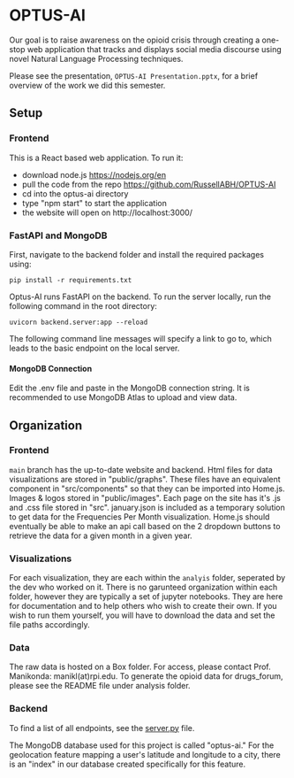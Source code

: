 # OPTUS-AI
Our goal is to raise awareness on the opioid crisis through creating a one-stop web application that tracks and displays social media discourse using novel Natural Language Processing techniques. 

Please see the presentation, `OPTUS-AI Presentation.pptx`, for a brief overview of the work we did this semester.

## Setup
### Frontend
This is a React based web application.
To run it:
- download node.js https://nodejs.org/en
- pull the code from the repo https://github.com/RussellABH/OPTUS-AI
- cd into the optus-ai directory
- type "npm start" to start the application
- the website will open on http://localhost:3000/

### FastAPI and MongoDB
First, navigate to the backend folder and install the required packages using:
```
pip install -r requirements.txt
```
Optus-AI runs FastAPI on the backend. To run the server locally, run the following command in the root directory:
```commandline
uvicorn backend.server:app --reload
```
The following command line messages will specify a link to go to, which leads to the basic endpoint on the local server.

#### MongoDB Connection
Edit the .env file and paste in the MongoDB connection string. It is recommended to use MongoDB Atlas to upload and view data.


## Organization
### Frontend
`main` branch has the up-to-date website and backend.
Html files for data visualizations are stored in "public/graphs".
These files have an equivalent component in "src/components" so that they can be imported into Home.js.
Images & logos stored in "public/images".
Each page on the site has it's .js and .css file stored in "src".
january.json is included as a temporary solution to get data for the Frequencies Per Month visualization.
Home.js should eventually be able to make an api call based on the 2 dropdown buttons to retrieve the data for a given month in a given year.


### Visualizations
For each visualization, they are each within the `analyis` folder, seperated by the dev who worked on it. 
There is no garunteed organization within each folder, however they are typically a set of jupyter notebooks. They are here for documentation 
and to help others who wish to create their own. If you wish to run them yourself, you will have to download the data and set the file paths
accordingly. 

### Data
The raw data is hosted on a Box folder. For access, please contact Prof. Manikonda: manikl(at)rpi.edu. To generate the opioid data for drugs_forum, please see the README file under analysis folder.

### Backend
To find a list of all endpoints, see the [server.py](backend/server.py) file.

The MongoDB database used for this project is called "optus-ai." For the geolocation feature mapping a user's latitude and
longitude to a city, there is an "index" in our database created specifically for this feature.